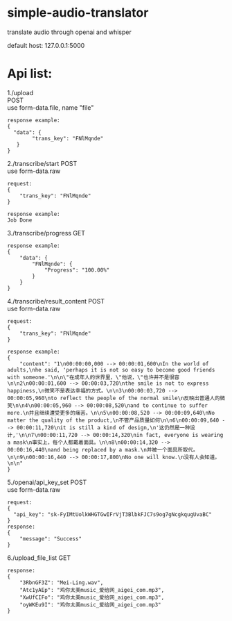 # simple-audio-translator
translate audio through openai and whisper

default host: 127.0.0.1:5000  

# Api list:

1./upload  
POST  
use form-data.file, name "file"  
```  
response example:
{  
  "data": {  
        "trans_key": "FNlMqnde"  
   }  
}
```  
  
2./transcribe/start
POST  
use form-data.raw  
```  
request:
{  
    "trans_key": "FNlMqnde"  
}  
  
response example:
Job Done
```   
  
3./transcribe/progress
GET   
```    
response example:  
{
    "data": {
        "FNlMqnde": {
            "Progress": "100.00%"
        }
    }
}  
```  

4./transcribe/result_content 
POST  
use form-data.raw   
```  
request:
{
    "trans_key": "FNlMqnde"
}

response example:
{
    "content": "1\n00:00:00,000 --> 00:00:01,600\nIn the world of adults,\nhe said, 'perhaps it is not so easy to become good friends with someone.'\n\n\"在成年人的世界里，\"他说，\"也许并不是很容\n\n2\n00:00:01,600 --> 00:00:03,720\nthe smile is not to express happiness,\n微笑不是表达幸福的方式。\n\n3\n00:00:03,720 --> 00:00:05,960\nto reflect the people of the normal smile\n反映出普通人的微笑\n\n4\n00:00:05,960 --> 00:00:08,520\nand to continue to suffer more.\n并且继续遭受更多的痛苦。\n\n5\n00:00:08,520 --> 00:00:09,640\nNo matter the quality of the product,\n不管产品质量如何\n\n6\n00:00:09,640 --> 00:00:11,720\nit is still a kind of design,\n'这仍然是一种设计,'\n\n7\n00:00:11,720 --> 00:00:14,320\nin fact, everyone is wearing a mask\n事实上，每个人都戴着面具。\n\n8\n00:00:14,320 --> 00:00:16,440\nand being replaced by a mask.\n并被一个面具所取代。\n\n9\n00:00:16,440 --> 00:00:17,800\nNo one will know.\n没有人会知道。\n\n"
}
```  

5./openai/api_key_set
POST  
use form-data.raw  
```  
request:
{  
  "api_key": "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"   
}
response:
{
    "message": "Success"
}
```  

6./upload_file_list
GET   
```  
response:
{
    "3RbnGF3Z": "Mei-Ling.wav",
    "Atc1yAEp": "鸡你太美music_爱给网_aigei_com.mp3",
    "XwUfCIFo": "鸡你太美music_爱给网_aigei_com.mp3",
    "oyWKEu9I": "鸡你太美music_爱给网_aigei_com.mp3"
}
```  
